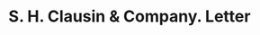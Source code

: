---
doi: 10.7916/D85F03T2
date_other: '1912'
date_other_textual: '1912'
form: correspondence
genre:
- Letters (correspondence)
name:
- S. H. Clausin & Company
object_in_context_url: https://biggert.cul.columbia.edu/items/view/ave_biggert_00656
subject_hierarchical_geographic:
- Minneapolis, Minnesota, United States
subject_name:
- S. H. Clausin & Company
title: S. H. Clausin & Company. Letter
sort_title: S. H. Clausin & Company. Letter
call_number: ave_biggert_00656
coordinates:
- 44.983333333333334,-93.26666666666667
pid: ave_biggert_00656
identifiers: ave_biggert_00656
thumbnail: https://derivativo-3.library.columbia.edu/iiif/2/ldpd:345587/full/!256,256/0/native.jpg
permalink: /biggert/ave_biggert_00656/
layout: iiif-image-page
---